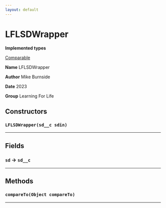 ```yaml
---
layout: default
---
```

# LFLSDWrapper



**Implemented types**

[Comparable](Comparable)


**Name** LFLSDWrapper


**Author** Mike Burnside


**Date** 2023


**Group** Learning For Life

## Constructors
### `LFLSDWrapper(sd__c sdin)`
---
## Fields

### `sd` → `sd__c`


---
## Methods
### `compareTo(Object compareTo)`
---
